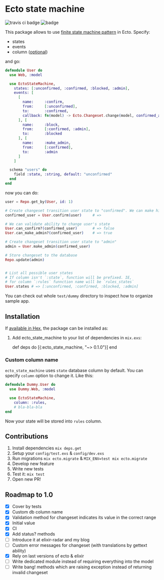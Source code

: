 # Ecto state machine

![travis ci badge](https://travis-ci.org/asiniy/ecto_state_machine.svg)
![badge](https://img.shields.io/hexpm/v/ecto_state_machine.svg)

This package allows to use [finite state machine pattern](https://en.wikipedia.org/wiki/Finite-state_machine) in Ecto. Specify:

* states
* events
* column ([optional](#custom-column-name))

and go:

``` elixir
defmodule User do
  use Web, :model

  use EctoStateMachine,
    states: [:unconfirmed, :confirmed, :blocked, :admin],
    events: [
      [
        name:     :confirm,
        from:     [:unconfirmed],
        to:       :confirmed,
        callback: fn(model) -> Ecto.Changeset.change(model, confirmed_at: Ecto.DateTime.utc) end # yeah you can bring your own code to these functions.
      ], [
        name:     :block,
        from:     [:confirmed, :admin],
        to:       :blocked
      ], [
        name:     :make_admin,
        from:     [:confirmed],
        to:       :admin
      ]
    ]

  schema "users" do
    field :state, :string, default: "unconfirmed"
  end
end
```

now you can do:

``` elixir
user = Repo.get_by(User, id: 1)

# Create changeset transition user state to "confirmed". We can make him admin!
confirmed_user = User.confirm(user)     # =>

# We can validate ability to change user's state
User.can_confirm?(confirmed_user)       # => false
User.can_make_admin?(confirmed_user)    # => true

# Create changeset transition user state to "admin"
admin = User.make_admin(confirmed_user)

# Store changeset to the database
Repo.update(admin)                      


# List all possible user states
# If column isn't `:state`, function will be prefixed. IE,
# for column `:rules` funnction name will be `rules_states`
User.states # => [:unconfirmed, :confirmed, :blocked, :admin]
```

You can check out whole `test/dummy` directory to inspect how to organize sample app.

## Installation

If [available in Hex](https://hex.pm/docs/publish), the package can be installed as:

  1. Add ecto_state_machine to your list of dependencies in `mix.exs`:

        def deps do
          [{:ecto_state_machine, "~> 0.1.0"}]
        end

### Custom column name

`ecto_state_machine` uses `state` database column by default. You can specify
`column` option to change it. Like this:

``` elixir
defmodule Dummy.User do
  use Dummy.Web, :model

  use EctoStateMachine,
    column: :rules,
    # bla-bla-bla
end
```

Now your state will be stored into `rules` column.

## Contributions

1. Install dependencies `mix deps.get`
1. Setup your `config/test.exs` & `config/dev.exs`
1. Run migrations `mix ecto.migrate` & `MIX_ENV=test mix ecto.migrate`
1. Develop new feature
1. Write new tests
1. Test it: `mix test`
1. Open new PR!

## Roadmap to 1.0

- [x] Cover by tests
- [x] Custom db column name
- [x] Validation method for changeset indicates its value in the correct range
- [x] Initial value
- [x] CI
- [x] Add status? methods
- [ ] Introduce it at elixir-radar and my blog
- [ ] Custom error messages for changeset (with translations by gettext ability)
- [x] Rely on last versions of ecto & elixir
- [ ] Write dedicated module instead of requiring everything into the model
- [ ] Write bang! methods which are raising exception instead of returning invalid changeset

